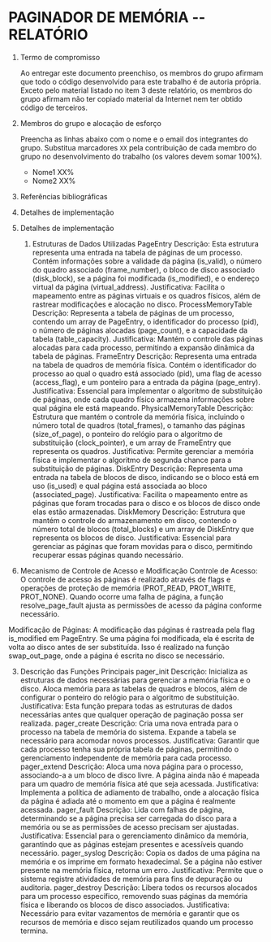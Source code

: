 <!-- LTeX: language=pt-BR -->

# PAGINADOR DE MEMÓRIA -- RELATÓRIO

1. Termo de compromisso

    Ao entregar este documento preenchiso, os membros do grupo afirmam que todo o código desenvolvido para este trabalho é de autoria própria.  Exceto pelo material listado no item 3 deste relatório, os membros do grupo afirmam não ter copiado material da Internet nem ter obtido código de terceiros.

2. Membros do grupo e alocação de esforço

    Preencha as linhas abaixo com o nome e o email dos integrantes do grupo.  Substitua marcadores `XX` pela contribuição de cada membro do grupo no desenvolvimento do trabalho (os valores devem somar 100%).

    * Nome1 <email1> XX%
    * Nome2 <email2> XX%

3. Referências bibliográficas

4. Detalhes de implementação

4. Detalhes de implementação
    1. Estruturas de Dados Utilizadas
PageEntry
Descrição: Esta estrutura representa uma entrada na tabela de páginas de um processo. Contém informações sobre a validade da página (is_valid), o número do quadro associado (frame_number), o bloco de disco associado (disk_block), se a página foi modificada (is_modified), e o endereço virtual da página (virtual_address).
Justificativa: Facilita o mapeamento entre as páginas virtuais e os quadros físicos, além de rastrear modificações e alocação no disco.
ProcessMemoryTable
Descrição: Representa a tabela de páginas de um processo, contendo um array de PageEntry, o identificador do processo (pid), o número de páginas alocadas (page_count), e a capacidade da tabela (table_capacity).
Justificativa: Mantém o controle das páginas alocadas para cada processo, permitindo a expansão dinâmica da tabela de páginas.
FrameEntry
Descrição: Representa uma entrada na tabela de quadros de memória física. Contém o identificador do processo ao qual o quadro está associado (pid), uma flag de acesso (access_flag), e um ponteiro para a entrada da página (page_entry).
Justificativa: Essencial para implementar o algoritmo de substituição de páginas, onde cada quadro físico armazena informações sobre qual página ele está mapeando.
PhysicalMemoryTable
Descrição: Estrutura que mantém o controle da memória física, incluindo o número total de quadros (total_frames), o tamanho das páginas (size_of_page), o ponteiro do relógio para o algoritmo de substituição (clock_pointer), e um array de FrameEntry que representa os quadros.
Justificativa: Permite gerenciar a memória física e implementar o algoritmo de segunda chance para a substituição de páginas.
DiskEntry
Descrição: Representa uma entrada na tabela de blocos de disco, indicando se o bloco está em uso (is_used) e qual página está associada ao bloco (associated_page).
Justificativa: Facilita o mapeamento entre as páginas que foram trocadas para o disco e os blocos de disco onde elas estão armazenadas.
DiskMemory
Descrição: Estrutura que mantém o controle do armazenamento em disco, contendo o número total de blocos (total_blocks) e um array de DiskEntry que representa os blocos de disco.
Justificativa: Essencial para gerenciar as páginas que foram movidas para o disco, permitindo recuperar essas páginas quando necessário.
2. Mecanismo de Controle de Acesso e Modificação
Controle de Acesso: O controle de acesso às páginas é realizado através de flags e operações de proteção de memória (PROT_READ, PROT_WRITE, PROT_NONE). Quando ocorre uma falha de página, a função resolve_page_fault ajusta as permissões de acesso da página conforme necessário.

Modificação de Páginas: A modificação das páginas é rastreada pela flag is_modified em PageEntry. Se uma página foi modificada, ela é escrita de volta ao disco antes de ser substituída. Isso é realizado na função swap_out_page, onde a página é escrita no disco se necessário.

3. Descrição das Funções Principais
pager_init
Descrição: Inicializa as estruturas de dados necessárias para gerenciar a memória física e o disco. Aloca memória para as tabelas de quadros e blocos, além de configurar o ponteiro do relógio para o algoritmo de substituição.
Justificativa: Esta função prepara todas as estruturas de dados necessárias antes que qualquer operação de paginação possa ser realizada.
pager_create
Descrição: Cria uma nova entrada para o processo na tabela de memória do sistema. Expande a tabela se necessário para acomodar novos processos.
Justificativa: Garantir que cada processo tenha sua própria tabela de páginas, permitindo o gerenciamento independente de memória para cada processo.
pager_extend
Descrição: Aloca uma nova página para o processo, associando-a a um bloco de disco livre. A página ainda não é mapeada para um quadro de memória física até que seja acessada.
Justificativa: Implementa a política de adiamento de trabalho, onde a alocação física da página é adiada até o momento em que a página é realmente acessada.
pager_fault
Descrição: Lida com falhas de página, determinando se a página precisa ser carregada do disco para a memória ou se as permissões de acesso precisam ser ajustadas.
Justificativa: Essencial para o gerenciamento dinâmico da memória, garantindo que as páginas estejam presentes e acessíveis quando necessário.
pager_syslog
Descrição: Copia os dados de uma página na memória e os imprime em formato hexadecimal. Se a página não estiver presente na memória física, retorna um erro.
Justificativa: Permite que o sistema registre atividades de memória para fins de depuração ou auditoria.
pager_destroy
Descrição: Libera todos os recursos alocados para um processo específico, removendo suas páginas da memória física e liberando os blocos de disco associados.
Justificativa: Necessário para evitar vazamentos de memória e garantir que os recursos de memória e disco sejam reutilizados quando um processo termina.
